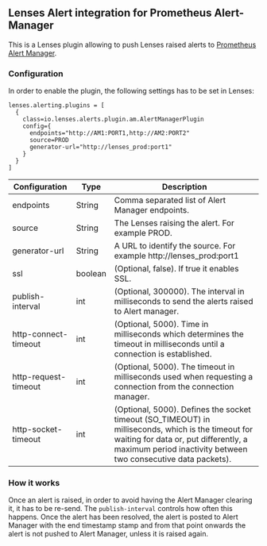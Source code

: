 ## Lenses Alert integration for Prometheus Alert-Manager

This is a Lenses plugin allowing to push Lenses raised alerts to [Prometheus Alert Manager](https://prometheus.io/docs/alerting/alertmanager/).

### Configuration

In order to enable the plugin, the following settings has to be set in Lenses:

```
lenses.alerting.plugins = [
  {
    class=io.lenses.alerts.plugin.am.AlertManagerPlugin
    config={
      endpoints="http://AM1:PORT1,http://AM2:PORT2"
      source=PROD
      generator-url="http://lenses_prod:port1"
    }
  }
]
```

|Configuration         | Type    | Description                                                                                 |
|----------------------|---------|---------------------------------------------------------------------------------------------|
| endpoints            | String  | Comma separated list of Alert Manager endpoints.                                            |
| source               | String  | The Lenses raising the alert. For example PROD.                                             |
| generator-url        | String  | A URL to identify the source. For example http://lenses_prod:port1                          |
| ssl                  | boolean | (Optional, false). If true it enables SSL.                                                  |
| publish-interval     | int     | (Optional, 300000). The interval in milliseconds to send the alerts raised to Alert manager.|
| http-connect-timeout | int     | (Optional, 5000). Time in milliseconds which determines the timeout in milliseconds until a connection is established.|
| http-request-timeout | int     | (Optional, 5000).  The timeout in milliseconds used when requesting a connection from the connection manager.|
| http-socket-timeout  | int     | (Optional, 5000).  Defines the socket timeout (SO_TIMEOUT) in milliseconds, which is the timeout for waiting for data or, put differently, a maximum period inactivity between two consecutive data packets).|

### How it works

Once an alert is raised, in order to avoid having the Alert Manager clearing it, it has to be re-send.
The `publish-interval` controls how often this happens. Once the alert has been resolved, the alert is posted to Alert Manager
with the end timestamp stamp and from that point onwards the alert is not pushed to Alert Manager, unless it is raised again.
